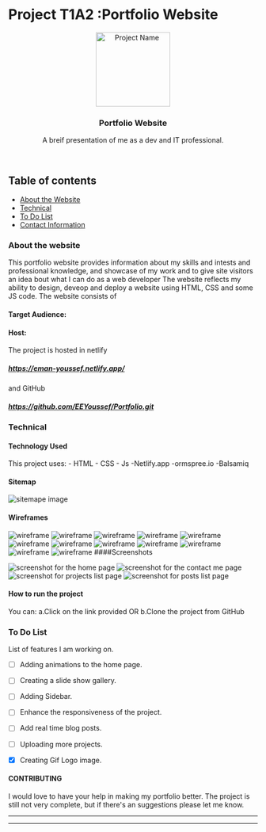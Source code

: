 # Project T1A2 :Portfolio Website

<p align="center">
  <a href="https://eman-youssef.netlify.app/">
    <img src="./images/profile_toon.png" alt="Project Name" width=150 height=150>
  </a>
  <h3 align="center">Portfolio Website</h3>

  <p align="center">
    A breif presentation of me as a dev and IT professional. 
    <br>
    </p>
</p>

<br>


## Table of contents
- [About the Website](#about-the-website)
- [Technical](#technical)
- [To Do List](#to-do-list)
- [Contact Information](#contact-information)



### About the website

This portfolio website provides information about my skills and intests and professional knowledge, and showcase of my work and to give site visitors an idea bout what I can do as a web developer
The website reflects my ability to  design, deveop and deploy a website using HTML, CSS and some JS code.
The website consists of 

#### Target Audience:


#### Host:
The project is hosted in netlify 
##### https://eman-youssef.netlify.app/
and GitHub
##### https://github.com/EEYoussef/Portfolio.git



### Technical

#### Technology Used
This project uses:
    - HTML
    - CSS
    - Js
    -Netlify.app
    -ormspree.io
    -Balsamiq
#### Sitemap
![sitemape image](./docs/sitemap.png)
#### Wireframes
![wireframe ](./docs/wireframes/HomePage_desktop.png "Home page Page Desktop")
![wireframe ](./docs/wireframes/HomePage_Phone.png "Home page Page Desktop")
![wireframe ](./docs/wireframes/HomePage_tablet.png "Home page Page Desktop")
![wireframe ](./docs/wireframes/AboutPage_desktop.png "About Page Desktop")
![wireframe ](./docs/wireframes/AboutPage_Phone.png "About Page Desktop")
![wireframe ](./docs/wireframes/AboutPage_tablet.png "About Page Desktop")
![wireframe ](./docs/wireframes/PostPage_desktop.png "Post  Page Desktop")
![wireframe ](./docs/wireframes/PostPage_Phone.png "Post  Page Desktop")
![wireframe ](./docs/wireframes/PostPage_tablet.png "Post  Page Desktop")
![wireframe ](./docs/wireframes/contact_desktop.png "contact Page Desktop")
![wireframe ](./docs/wireframes/contact_phone.png "contact Page Desktop")
![wireframe ](./docs/wireframes/contact_tablet.png "contact Page Desktop")
####Screenshots

![screenshot for the home page](./docs/Screen_Shot_6.png "screenshot for the home page")
![screenshot for the contact me page](./docs/Screen_Shot_2.png "screenshot for the contact me page")
![screenshot for projects list page](./docs/Screen_Shot_3.png "screenshot for projects list page")
![screenshot for posts list  page](./docs/Screen_Shot_4.png "screenshot for posts list  page")

#### How to run the project

You can:
    a.Click on the link provided OR
    b.Clone the project from GitHub 

### To Do List

List of features I am working on.

- [ ] Adding animations to the home page.
- [ ] Creating a slide show gallery.
- [ ] Adding Sidebar.
- [ ] Enhance the responsiveness of the project.
- [ ] Add real time blog posts.
- [ ] Uploading more projects.
- [x] Creating Gif Logo image.





#### CONTRIBUTING

I would love to have your help in making  my portfolio better. The project is still not very complete, but if there's an suggestions please let me know.

<hr>



<hr>
